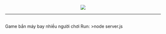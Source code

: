 <p align="center"><img src="https://i.imgur.com/TgbzgOH.png"></p>
<hr><br>
Game bắn máy bay nhiều người chơi
Run: >node server.js
